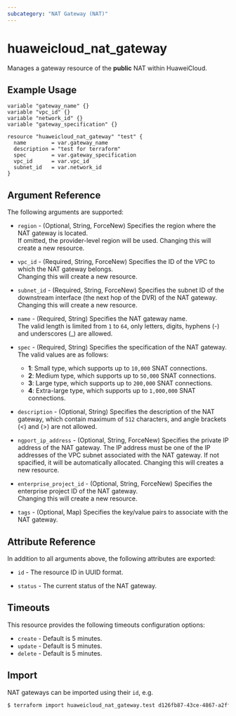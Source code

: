 ```yaml
---
subcategory: "NAT Gateway (NAT)"
---
```


# huaweicloud_nat_gateway

Manages a gateway resource of the **public** NAT within HuaweiCloud.

## Example Usage

```hcl
variable "gateway_name" {}
variable "vpc_id" {}
variable "network_id" {}
variable "gateway_specification" {}

resource "huaweicloud_nat_gateway" "test" {
  name        = var.gateway_name
  description = "test for terraform"
  spec        = var.gateway_specification
  vpc_id      = var.vpc_id
  subnet_id   = var.network_id
}
```

## Argument Reference

The following arguments are supported:

* `region` - (Optional, String, ForceNew) Specifies the region where the NAT gateway is located.  
  If omitted, the provider-level region will be used. Changing this will create a new resource.

* `vpc_id` - (Required, String, ForceNew) Specifies the ID of the VPC to which the NAT gateway belongs.  
  Changing this will create a new resource.

* `subnet_id` - (Required, String, ForceNew) Specifies the subnet ID of the downstream interface (the next hop of the
  DVR) of the NAT gateway.  
  Changing this will create a new resource.

* `name` - (Required, String) Specifies the NAT gateway name.  
  The valid length is limited from `1` to `64`, only letters, digits, hyphens (-) and underscores (_) are allowed.

* `spec` - (Required, String) Specifies the specification of the NAT gateway. The valid values are as follows:
  + **1**: Small type, which supports up to `10,000` SNAT connections.
  + **2**: Medium type, which supports up to `50,000` SNAT connections.
  + **3**: Large type, which supports up to `200,000` SNAT connections.
  + **4**: Extra-large type, which supports up to `1,000,000` SNAT connections.

* `description` - (Optional, String) Specifies the description of the NAT gateway, which contain maximum of `512`
  characters, and angle brackets (<) and (>) are not allowed.

* `ngport_ip_address` - (Optional, String, ForceNew) Specifies the private IP address of the NAT gateway.
  The IP address must be one of the IP addresses of the VPC subnet associated with the NAT gateway.
  If not spacified, it will be automatically allocated.
  Changing this will creates a new resource.

* `enterprise_project_id` - (Optional, String, ForceNew) Specifies the enterprise project ID of the NAT gateway.  
  Changing this will create a new resource.

* `tags` - (Optional, Map) Specifies the key/value pairs to associate with the NAT gateway.

## Attribute Reference

In addition to all arguments above, the following attributes are exported:

* `id` - The resource ID in UUID format.

* `status` - The current status of the NAT gateway.

## Timeouts

This resource provides the following timeouts configuration options:

* `create` - Default is 5 minutes.
* `update` - Default is 5 minutes.
* `delete` - Default is 5 minutes.

## Import

NAT gateways can be imported using their `id`, e.g.

```bash
$ terraform import huaweicloud_nat_gateway.test d126fb87-43ce-4867-a2ff-cf34af3765d9
```
